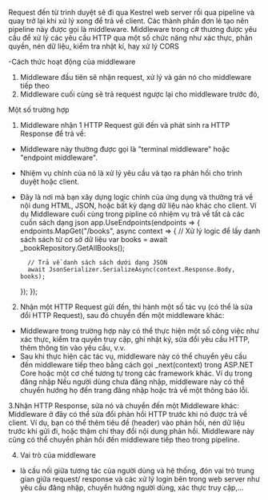 Request đến từ trình duyệt sẽ đi qua Kestrel web server rồi qua pipeline và quay trở lại khi xử lý xong để trả về client. Các thành phần đơn lẻ tạo nên pipeline này được gọi là middleware.
Middleware trong c# thương được yêu cầu để xử lý các yêu cầu HTTP qua một số chức năng như xác thực, phân quyền, 
nén dữ liệu, kiểm tra nhật kí, hay xử lý CORS

-Cách thức hoạt động của middleware
1. Middleware đầu tiên sẽ nhận request, xử lý và gán nó cho middleware tiếp theo
2. Middleware cuối cùng sẽ trả request ngược lại cho middleware trước đó,

Một số trường hợp
1. Middleware nhận 1 HTTP Request gửi đến và phát sinh ra HTTP Response để trả về:
- Middleware này thường được gọi là "terminal middleware" hoặc "endpoint middleware".
- Nhiệm vụ chính của nó là xử lý yêu cầu và tạo ra phản hồi cho trình duyệt hoặc client.
- Đây là nơi mà bạn xây dựng logic chính của ứng dụng và thường trả về nội dung HTML, JSON, hoặc bất kỳ dạng dữ liệu nào khác cho client.
Ví dụ Middleware cuối cùng trong pipline có nhiệm vụ trả về tất cả các cuốn sách dạng json
app.UseEndpoints(endpoints =>
{
    endpoints.MapGet("/books", async context =>
    {
        // Xử lý logic để lấy danh sách sách từ cơ sở dữ liệu
        var books = await _bookRepository.GetAllBooks();

        // Trả về danh sách sách dưới dạng JSON
        await JsonSerializer.SerializeAsync(context.Response.Body, books);
    });
});

2. Nhận một HTTP Request gửi đến, thi hành một số tác vụ (có thể là sửa đổi HTTP Request), sau đó chuyển đến một middleware khác:
- Middleware trong trường hợp này có thể thực hiện một số công việc như xác thực, kiểm tra quyền truy cập, ghi nhật ký, sửa đổi yêu cầu HTTP, thêm thông tin vào yêu cầu, v.v.
- Sau khi thực hiện các tác vụ, middleware này có thể chuyển yêu cầu đến middleware tiếp theo bằng cách gọi _next(context) trong ASP.NET Core hoặc một cơ chế tương tự trong các framework khác.
Ví dụ trong đăng nhập 
Nếu người dùng chưa đăng nhập, middleware này có thể chuyển hướng họ đến trang đăng nhập hoặc trả về một thông báo lỗi.

3.Nhận HTTP Response, sửa nó và chuyển đến một Middleware khác:
Middleware ở đây có thể sửa đổi phản hồi HTTP trước khi nó được trả về client.
Ví dụ, bạn có thể thêm tiêu đề (header) vào phản hồi, nén dữ liệu trước khi gửi đi, hoặc thậm chí thay đổi nội dung phản hồi.
Middleware này cũng có thể chuyển phản hồi đến middleware tiếp theo trong pipeline.

4. Vai trò của middleware
- là cấu nối giữa tương tác của người dùng và hệ thống, đón vai trò trung gian giữa request/ response và các xử lý login bên trong web server như yêu cầu đăng nhập, chuyển hướng người dùng, xác thực truy cập,...
